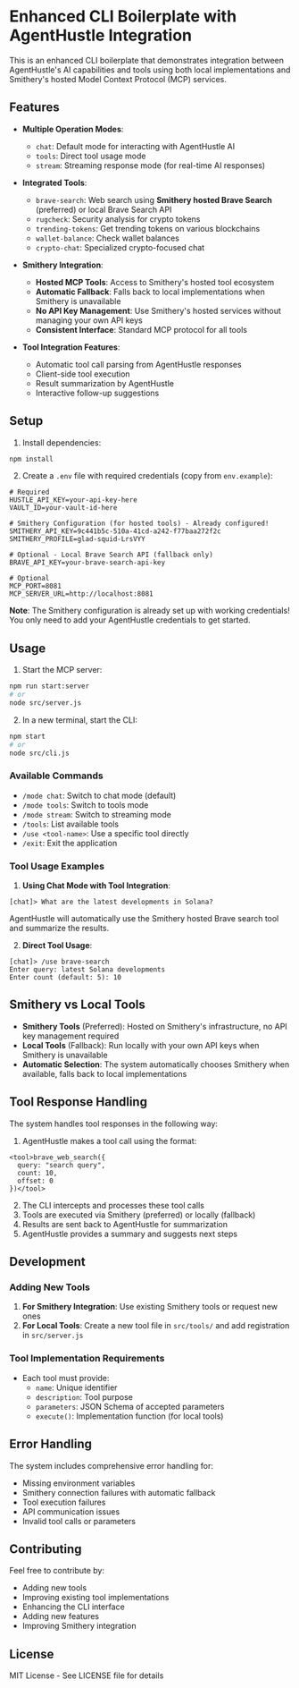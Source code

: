 # Enhanced CLI Boilerplate with AgentHustle Integration

This is an enhanced CLI boilerplate that demonstrates integration between AgentHustle's AI capabilities and tools using both local implementations and Smithery's hosted Model Context Protocol (MCP) services.

## Features

- **Multiple Operation Modes**:
  - `chat`: Default mode for interacting with AgentHustle AI
  - `tools`: Direct tool usage mode
  - `stream`: Streaming response mode (for real-time AI responses)

- **Integrated Tools**:
  - `brave-search`: Web search using **Smithery hosted Brave Search** (preferred) or local Brave Search API
  - `rugcheck`: Security analysis for crypto tokens
  - `trending-tokens`: Get trending tokens on various blockchains
  - `wallet-balance`: Check wallet balances
  - `crypto-chat`: Specialized crypto-focused chat

- **Smithery Integration**:
  - **Hosted MCP Tools**: Access to Smithery's hosted tool ecosystem
  - **Automatic Fallback**: Falls back to local implementations when Smithery is unavailable
  - **No API Key Management**: Use Smithery's hosted services without managing your own API keys
  - **Consistent Interface**: Standard MCP protocol for all tools

- **Tool Integration Features**:
  - Automatic tool call parsing from AgentHustle responses
  - Client-side tool execution
  - Result summarization by AgentHustle
  - Interactive follow-up suggestions

## Setup

1. Install dependencies:
```bash
npm install
```

2. Create a `.env` file with required credentials (copy from `env.example`):
```env
# Required
HUSTLE_API_KEY=your-api-key-here
VAULT_ID=your-vault-id-here

# Smithery Configuration (for hosted tools) - Already configured!
SMITHERY_API_KEY=9c441b5c-510a-41cd-a242-f77baa272f2c
SMITHERY_PROFILE=glad-squid-LrsVYY

# Optional - Local Brave Search API (fallback only)
BRAVE_API_KEY=your-brave-search-api-key

# Optional
MCP_PORT=8081
MCP_SERVER_URL=http://localhost:8081
```

**Note**: The Smithery configuration is already set up with working credentials! You only need to add your AgentHustle credentials to get started.

## Usage

1. Start the MCP server:
```bash
npm run start:server
# or
node src/server.js
```

2. In a new terminal, start the CLI:
```bash
npm start
# or
node src/cli.js
```

### Available Commands

- `/mode chat`: Switch to chat mode (default)
- `/mode tools`: Switch to tools mode
- `/mode stream`: Switch to streaming mode
- `/tools`: List available tools
- `/use <tool-name>`: Use a specific tool directly
- `/exit`: Exit the application

### Tool Usage Examples

1. **Using Chat Mode with Tool Integration**:
```
[chat]> What are the latest developments in Solana?
```
AgentHustle will automatically use the Smithery hosted Brave search tool and summarize the results.

2. **Direct Tool Usage**:
```
[chat]> /use brave-search
Enter query: latest Solana developments
Enter count (default: 5): 10
```

## Smithery vs Local Tools

- **Smithery Tools** (Preferred): Hosted on Smithery's infrastructure, no API key management required
- **Local Tools** (Fallback): Run locally with your own API keys when Smithery is unavailable
- **Automatic Selection**: The system automatically chooses Smithery when available, falls back to local implementations

## Tool Response Handling

The system handles tool responses in the following way:

1. AgentHustle makes a tool call using the format:
```
<tool>brave_web_search({
  query: "search query",
  count: 10,
  offset: 0
})</tool>
```

2. The CLI intercepts and processes these tool calls
3. Tools are executed via Smithery (preferred) or locally (fallback)
4. Results are sent back to AgentHustle for summarization
5. AgentHustle provides a summary and suggests next steps

## Development

### Adding New Tools

1. **For Smithery Integration**: Use existing Smithery tools or request new ones
2. **For Local Tools**: Create a new tool file in `src/tools/` and add registration in `src/server.js`

### Tool Implementation Requirements

- Each tool must provide:
  - `name`: Unique identifier
  - `description`: Tool purpose
  - `parameters`: JSON Schema of accepted parameters
  - `execute()`: Implementation function (for local tools)

## Error Handling

The system includes comprehensive error handling for:
- Missing environment variables
- Smithery connection failures with automatic fallback
- Tool execution failures
- API communication issues
- Invalid tool calls or parameters

## Contributing

Feel free to contribute by:
- Adding new tools
- Improving existing tool implementations
- Enhancing the CLI interface
- Adding new features
- Improving Smithery integration

## License

MIT License - See LICENSE file for details
